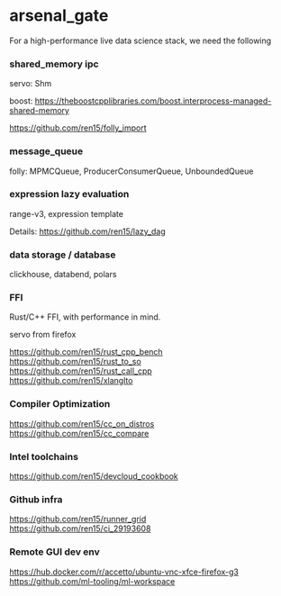 # arsenal_gate

For a high-performance live data science stack, we need the following

### shared_memory ipc
servo: Shm

boost: https://theboostcpplibraries.com/boost.interprocess-managed-shared-memory

https://github.com/ren15/folly_import  


### message_queue

folly: MPMCQueue, ProducerConsumerQueue, UnboundedQueue

### expression lazy evaluation

range-v3, expression template

Details: https://github.com/ren15/lazy_dag

### data storage / database
clickhouse, databend, polars

### FFI

Rust/C++ FFI, with performance in mind.

servo from firefox

https://github.com/ren15/rust_cpp_bench  
https://github.com/ren15/rust_to_so  
https://github.com/ren15/rust_call_cpp   
https://github.com/ren15/xlanglto  


### Compiler Optimization

https://github.com/ren15/cc_on_distros  
https://github.com/ren15/cc_compare  

### Intel toolchains

https://github.com/ren15/devcloud_cookbook  

### Github infra

https://github.com/ren15/runner_grid  
https://github.com/ren15/ci_29193608  

### Remote GUI dev env

https://hub.docker.com/r/accetto/ubuntu-vnc-xfce-firefox-g3  
https://github.com/ml-tooling/ml-workspace

